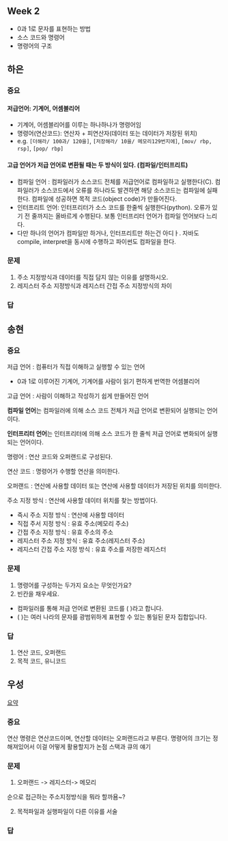 ## Week 2

- 0과 1로 문자를 표현하는 방법
- 소스 코드와 명령어
- 명령어의 구조

## 하은
### 중요

#### 저급언어: 기계어, 어셈블리어
- 기계어, 어셈블리어를 이루는 하나하나가 명령어임
- 명령어(연산코드): 연산자 + 피연산자(데이터 또는 데이터가 저장된 위치)
- e.g. `[더해라/ 100과/ 120을]`, `[저장해라/ 10을/ 메모리129번지에]`, `[mov/ rbp, rsp]`, `[pop/ rbp]`

#### 고급 언어가 저급 언어로 변환될 때는 두 방식이 있다. (컴파일/인터프리트)
- 컴파일 언어 : 컴파일러가 소스코드 전체를 저급언어로 컴파일하고 실행한다(C). 컴파일러가 소스코드에서 오류를 하나라도 발견하면 해당 소스코드는 컴파일에 실패한다. 컴파일에 성공하면 목적 코드(object code)가 만들어진다.
- 인터프리트 언어: 인터프리터가 소스 코드를 한줄씩 실행한다(python). 오류가 있기 전 줄까지는 올바르게 수행된다. 보통 인터프리터 언어가 컴파일 언어보다 느리다.
- 다만 하나의 언어가 컴파일만 하거나, 인터프리트만 하는건 아디ㅏ. 자바도 compile, interpret을 동시에 수행하고 파이썬도 컴파일을 한다.

### 문제
1. 주소 지정방식과 데이터를 직접 담지 않는 이유를 설명하시오.
2. 레지스터 주소 지정방식과 레지스터 간접 주소 지정방식의 차이

### 답

## 송현
### 중요
저급 언어 : 컴퓨터가 직접 이해하고 실행할 수 있는 언어
 - 0과 1로 이루어진 기계어, 기계어를 사람이 읽기 편하게 번역한 어셈블리어

고급 언어 : 사람이 이해하고 작성하기 쉽게 만들어진 언어

**컴파일 언어**는 컴파일러에 의해 소스 코드 전체가 저급 언어로 변환되어 실행되는 언어이다.

**인터프리터 언어**는 인터프리터에 의해 소스 코드가 한 줄씩 저급 언어로 변화되어 실행되는 언어이다.

명령어 : 연산 코드와 오퍼랜드로 구성된다.

연산 코드 : 명령어가 수행할 연산을 의미한다.

오퍼랜드 : 연산에 사용할 데이터 또는 연산에 사용할 데이터가 저장된 위치를 의미한다.

주소 지정 방식 : 연산에 사용할 데이터 위치를 찾는 방법이다.
 - 즉시 주소 지정 방식 : 연산에 사용할 데이터
 - 직접 주서 지정 방식 : 유효 주소(메모리 주소)
 - 간접 주소 지정 방식 : 유효 주소의 주소
 - 레지스터 주소 지정 방식 : 유효 주소(레지스터 주소)
 - 레지스터 간접 주소 지정 방식 : 유효 주소를 저장한 레지스터

### 문제
1. 명령어를 구성하는 두가지 요소는 무엇인가요?
2. 빈칸을 채우세요.
 - 컴파일러를 통해 저급 언어로 변환된 코드를 (       )라고 합니다.
 - (         )는 여러 나라의 문자를 광범위하게 표현할 수 있는 통일된 문자 집합입니다.
### 답
1. 연산 코드, 오퍼랜드
2. 목적 코드, 유니코드

## 우성
[요약](https://velog.io/@vov3616/%EC%9A%B4%EC%98%81%EC%B2%B4%EC%A0%9C-%EC%8A%A4%ED%84%B0%EB%94%94-1.-%EC%BB%B4%ED%93%A8%ED%84%B0-%EA%B5%AC%EC%A1%B0-%EC%8B%9C%EC%9E%91%ED%95%98%EA%B8%B0-%EB%B0%8F-0%EA%B3%BC-1%EB%A1%9C-%EC%88%AB%EC%9E%90%EB%A5%BC-%ED%91%9C%ED%98%84%ED%95%98%EB%8A%94-%EB%B0%A9%EB%B2%95)

### 중요
연산 명령은 연산코드이며, 연산할 데이터는 오퍼랜드라고 부른다.
명령어의 크기는 정해져있어서 이걸 어떻게 활용할지가 논점
스택과 큐의 얘기


### 문제
1.  오퍼랜드 -> 레지스터-> 메모리

순으로 접근하는 주소지정방식을 뭐라 할까욤~?

2. 목적파일과 실행파일이 다른 이유를 서술

### 답
